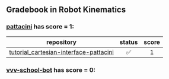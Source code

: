 ## Gradebook in Robot Kinematics

### [**pattacini**](https://github.com/pattacini) has score = **1**:

| repository | status | score |
|    :--:    |  :--:  | :--:  |
| [tutorial_cartesian-interface-pattacini](https://github.com/vvv17-kinematics/tutorial_cartesian-interface-pattacini) | :white_check_mark: | 1 |


### [**vvv-school-bot**](https://github.com/vvv-school-bot) has score = **0**:


